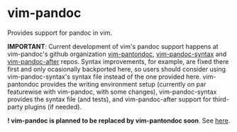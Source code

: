 # vim-pandoc

Provides support for pandoc in vim. 

**IMPORTANT**: Current development of vim's pandoc support happens at
vim-pandoc's github organization [vim-pantondoc][], [vim-pandoc-syntax][] and
[vim-pandoc-after][] repos. Syntax improvements, for example, are fixed there
first and only ocasionally backported here, so users should consider using
vim-pandoc-syntax's syntax file instead of the one provided here. vim-pantondoc
provides the writing environment setup (currently on par featurewise with
vim-pandoc, with some changes), vim-pandoc-syntax provides the syntax file (and
tests), and vim-pandoc-after support for third-party plugins (if needed).

[vim-pantondoc]: https://github.com/vim-pandoc/vim-pantondoc
[vim-pandoc-syntax]: https://github.com/vim-pandoc/vim-pandoc-syntax
[vim-pandoc-after]: https://github.com/vim-pandoc/vim-pandoc-after

**! vim-pandoc is planned to be replaced by vim-pantondoc soon**. See [here][].

[here]: https://github.com/vim-pandoc/vim-pantondoc/issues/33
